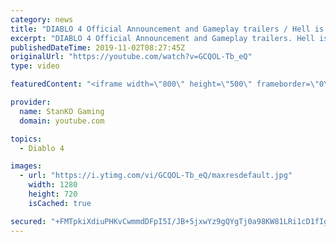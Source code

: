 ```yaml
---
category: news
title: "DIABLO 4 Official Announcement and Gameplay trailers / Hell is Coming"
excerpt: "DIABLO 4 Official Announcement and Gameplay trailers. Hell is Coming my friends. For more game videos and trailers hit that like button, comment,share and ..."
publishedDateTime: 2019-11-02T08:27:45Z
originalUrl: "https://youtube.com/watch?v=GCQOL-Tb_eQ"
type: video

featuredContent: "<iframe width=\"800\" height=\"500\" frameborder=\"0\" src=\"https://www.youtube.com/embed/GCQOL-Tb_eQ\" allow=\"accelerometer; autoplay; encrypted-media; gyroscope; picture-in-picture\" allowfullscreen></iframe>"

provider:
  name: StanKO Gaming
  domain: youtube.com

topics:
  - Diablo 4

images:
  - url: "https://i.ytimg.com/vi/GCQOL-Tb_eQ/maxresdefault.jpg"
    width: 1280
    height: 720
    isCached: true

secured: "+FMTpkiXdiuPHKvCwmmdDFpI5I/JB+5jxwYz9gQYgTj0a98KW81LRi1cD1fIgB95hai/9lMijgD3OAqlmfNpoy57UY7v3XfZkVIlW/dPK+07713iBIN1MTnRNKrXSK2shCtutCPqDoki7IZSPjjAxfcYNdsWs+di+cvP+KKWBuux5PbMrfQqN1vWH4oYR84ldkRELj5LpPYPHqav0+X4HjNQ/4oLlXPGIWQMI7gTaUBHUgWWPGeMNVYdEilpBFIqSVX8Y6EGfSOk0vJvR3lncWGLGMHohKBYW/ZJX2Hg6HxCPJNC2815RVhUz7LdIZUa3DDjDW9dnOotcY+ivvyv1pnOhwlY8i1busWpBNiuYUyDWlCHO5l71zDt8D/oADAhDL0MKGAq91UOve3CxZsQq65nCsYLVgY7C0rdrulUXeg5+Ify44vFdaToSDhmpZkK;DZ6l6RvugwKuFTpHGVXWxw=="
---
```


